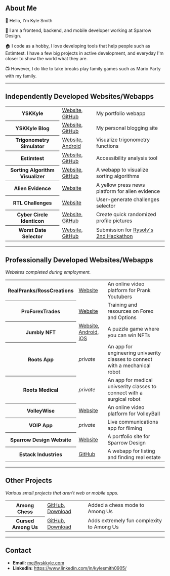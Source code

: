 ## About Me
👋 Hello, I'm Kyle Smith

💼 I am a frontend, backend, and mobile developer working at Sparrow Design.

🏠 I code as a hobby, I love developing tools that help people such as Estimtest. I have a few big projects in active development, and everyday I'm closer to show the world what they are.

📺 However, I do like to take breaks play family games such as Mario Party with my family.

---
## Independently Developed Websites/Webapps
<table>
  <tr>
    <th>YSKKyle</th>
    <td><a href="https://yskkyle.com/">Website</a>, <a href="https://github.com/KyleSmith0905/ysk-kyle">GitHub</a></td>
    <td>My portfolio webapp</td>
  </tr>
  <tr>
    <th>YSKKyle Blog</th>
    <td><a href="https://blog.yskkyle.com/">Website</a>, <a href="https://github.com/KyleSmith0905/ysk-kyle-blog">GitHub</a></td>
    <td>My personal blogging site</td>
  </tr>
  <tr>
    <th>Trigonometry Simulator</th>
    <td><a href="https://trigsim.com/">Website</a>, <a href="https://play.google.com/store/apps/details?id=www.kylesmith0905.trigonometrysimulator">Android</a></td>
    <td>Visualize trigonometry functions</td>
  </tr>
  <tr>
    <th>Estimtest</th>
    <td><a href="https://estimtest.vercel.app/">Website</a>, <a href="https://github.com/KyleSmith0905/estimtest">GitHub</a></td>
    <td>Accessibility analysis tool</td>
  </tr>
  <tr>
    <th>Sorting Algorithm Visualizer</th>
    <td><a href="https://sorting-algorithm-jet.vercel.app/">Website</a>, <a href="https://github.com/KyleSmith0905/Sorting-Algorithm">GitHub</a></td>
    <td>A webapp to visualize sorting algorithms</td>
  </tr>
  <tr>
    <th>Alien Evidence</th>
    <td><a href="https://alienevidence.vercel.app/">Website</a></td>
    <td>A yellow press news platform for alien evidence</td>
  </tr>
  <tr>
    <th>RTL Challenges</th>
    <td><a href="https://rtlchallenges.vercel.app/">Website</a></td>
    <td>User-generate challenges selector</td>
  </tr>
  <tr>
    <th>Cyber Circle Identicon</th>
    <td><a href="https://ccidenticon.vercel.app/">Website</a>, <a href="https://github.com/KyleSmith0905/cyber-circle-identicon">GitHub</a></td>
    <td>Create quick randomized profile pictures</td>
  </tr>
  <tr>
    <th>Worst Date Selector</th>
    <td><a href="https://badui-phone-input.web.app/">Website</a>, <a href="https://github.com/KyleSmith0905/badui-phone-number">GitHub</a></td>
    <td>Submission for <a href="https://github.com/rysolv/hackathon">Rysolv's 2nd Hackathon</a></td>
  </tr>
</table>

---
## Professionally Developed Websites/Webapps
*Websites completed during employment.*
<table>
  <tr>
    <th>RealPranks/RossCreations</th>
    <td><a href="https://realpranks/">Website</a></td>
    <td>An online video platform for Prank Youtubers</td>
  </tr>
  <tr>
    <th>ProForexTrades</th>
    <td><a href="https://proforextrades.com/">Website</a></td>
    <td>Training and resources on Forex and Options</td>
  </tr>
  <tr>
    <th>Jumbly NFT</th>
    <td><a href="https://jumblynft.com/">Website</a>, <a href="https://play.google.com/store/apps/details?id=com.sparrow.jumbly">Android</a>, <a href="https://apps.apple.com/us/app/jumbly-nft/id6444191641">iOS</a></td>
    <td>A puzzle game where you can win NFTs</td>
  </tr>
  <tr>
    <th>Roots App</th>
    <td><i>private</i></td>
    <td>An app for engineering univserity classes to connect with a mechanical robot</td>
  </tr>
  <tr>
    <th>Roots Medical</th>
    <td><i>private</i></td>
    <td>An app for medical univserity classes to connect with a surgical robot</td>
  </tr>
  <tr>
    <th>VolleyWise</th>
    <td><a href="https://volleywise.com/">Website</a></td>
    <td>An online video platform for VolleyBall</td>
  </tr>
  <tr>
    <th>VOIP App</th>
    <td><i>private</i></td>
    <td>Live communications app for filming</td>
  </tr>
  <tr>
    <th>Sparrow Design Website</th>
    <td><a href="https://sparrow-design.com/">Website</a></td>
    <td>A portfolio site for Sparrow Design</td>
  </tr>
  <tr>
    <th>Estack Industries</th>
    <td><a href="https://github.com/Estack-industries/estack-app">GitHub</a></td>
    <td>A webapp for listing and finding real estate</td>
  </tr>
</table>

---
## Other Projects
*Various small projects that aren't web or mobile apps.*
<table>
  <tr>
    <th>Among Chess</th>
    <td><a href="https://github.com/KyleSmith0905/Among-Chess">GitHub</a>, <a href="https://amodsus.com/resources/among-chess.169/">Download</a></td>
    <td>Added a chess mode to Among Us</td>
  </tr>
  <tr>
    <th>Cursed Among Us</th>
    <td><a href="https://github.com/KyleSmith0905/Cursed-Among-Us">GitHub</a>, <a href="https://www.curseforge.com/among-us/all-mods/cursed-mod">Download</a></td>
    <td>Adds extremely fun complexity to Among Us</td>
  </tr>
</table>

---
## Contact
- **Email:** me@yskkyle.com
- **LinkedIn:** https://www.linkedin.com/in/kylesmith0905/
